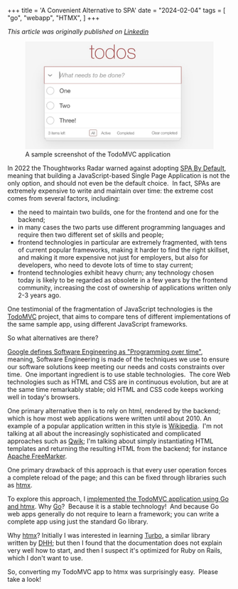 +++
title = 'A Convenient Alternative to SPA'
date = "2024-02-04"
tags = [
    "go",
    "webapp",
    "HTMX",
]
+++

*This article was originally published on [Linkedin](https://www.linkedin.com/pulse/convenient-alternative-spa-matteo-vaccari-97j5f "A convenient alternative to SPA")*


<figure>
  <img src="todos.jpeg" alt="A sample screenshot of the TodoMVC application">
  <figcaption>A sample screenshot of the TodoMVC application</figcaption>
</figure>

In 2022 the Thoughtworks Radar warned against adopting  [SPA By Default](https://www.thoughtworks.com/radar/techniques/spa-by-default),   meaning that building a JavaScript-based Single Page Application is not the only option, and should not even be the default choice.  In fact, SPAs are extremely expensive to write and maintain over time: the extreme cost comes from several factors, including:

-   the need to maintain two builds, one for the frontend and one for the backend;
-   in many cases the two parts use different programming languages and require then two different set of skills and people;
-   frontend technologies in particular are extremely fragmented, with tens of current popular frameworks, making it harder to find the right skillset, and making it more expensive not just for employers, but also for developers, who need to devote lots of time to stay current;
-   frontend technologies exhibit heavy churn; any technology chosen today is likely to be regarded as obsolete in a few years by the frontend community, increasing the cost of ownership of applications written only 2-3 years ago.

One testimonial of the fragmentation of JavaScript technologies is the  [TodoMVC](https://todomvc.com/)  project, that aims to compare tens of different implementations of the same sample app, using different JavaScript frameworks.

So what alternatives are there?

[Google defines Software Engineering as "Programming over time"](https://learning.oreilly.com/library/view/software-engineering-at/9781492082781/), meaning, Software Engineering is made of the techniques we use to ensure our software solutions keep meeting our needs and costs constraints over time.  One important ingredient is to use  stable technologies.  The core Web technologies such as HTML and CSS are in continuous evolution, but are at the same time remarkably stable; old HTML and CSS code keeps working well in today's browsers.

One primary alternative then is to rely on html, rendered by the backend; which is how most web applications were written until about 2010. An example of a popular application written in this style is  [Wikipedia](https://en.wikipedia.org/wiki/MediaWiki).  I'm not talking at all about the increasingly sophisticated and complicated approaches such as  [Qwik](https://github.com/BuilderIO/qwik); I'm talking about simply instantiating HTML templates and returning the resulting HTML from the backend; for instance  [Apache FreeMarker](https://freemarker.apache.org/index.html).

One primary drawback of this approach is that every user operation forces a complete reload of the page; and this can be fixed through libraries such as  [htmx](https://htmx.org/).

To explore this approach, I  [implemented the TodoMVC application using Go and htmx](https://github.com/xpmatteo/todomvc-golang). Why  [Go](https://go.dev/)?  Because it is a stable technology!  And because Go web apps generally do not require to learn a framework; you can write a complete app using just the standard Go library.

Why  [htmx](https://htmx.org/)? Initially I was interested in learning  [Turbo](https://turbo.hotwired.dev/handbook/introduction), a similar library written by  [DHH](https://dhh.dk/); but then I found that the documentation does not explain very well how to start, and then I suspect it's optimized for Ruby on Rails, which I don't want to use.

So, converting my TodoMVC app to htmx was surprisingly easy.  Please take a look!
